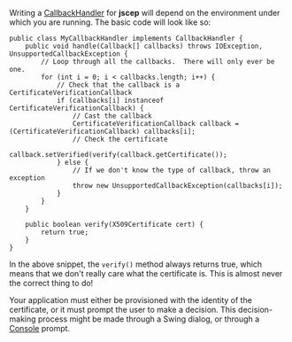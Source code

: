 Writing a [CallbackHandler](http://download.oracle.com/javase/6/docs/api/javax/security/auth/callback/CallbackHandler.html) for **jscep** will depend on the environment under which you are running.  The basic code will look like so:

```
public class MyCallbackHandler implements CallbackHandler {
    public void handle(Callback[] callbacks) throws IOException, UnsupportedCallbackException {
        // Loop through all the callbacks.  There will only ever be one.
        for (int i = 0; i < callbacks.length; i++) {
            // Check that the callback is a CertificateVerificationCallback
            if (callbacks[i] instanceof CertificateVerificationCallback) {
                // Cast the callback
                CertificateVerificationCallback callback = (CertificateVerificationCallback) callbacks[i];
                // Check the certificate
                callback.setVerified(verify(callback.getCertificate());
            } else {
                // If we don't know the type of callback, throw an exception
                throw new UnsupportedCallbackException(callbacks[i]);
            }
        }
    }

    public boolean verify(X509Certificate cert) {
        return true;
    }
}
```

In the above snippet, the `verify()` method always returns true, which means that we don't really care what the certificate is.  This is almost never the correct thing to do!

Your application must either be provisioned with the identity of the certificate, or it must prompt the user to make a decision.  This decision-making process might be made through a Swing dialog, or through a [Console](http://download.oracle.com/javase/6/docs/api/java/io/Console.html) prompt.